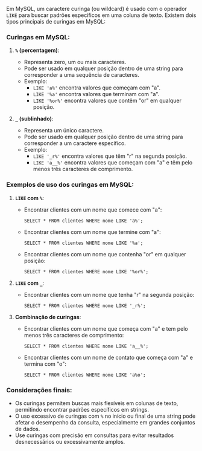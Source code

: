 Em MySQL, um caractere curinga (ou wildcard) é usado com o operador `LIKE` para buscar padrões específicos em uma coluna de texto. Existem dois tipos principais de curingas em MySQL:

### Curingas em MySQL:

1. **`%` (percentagem)**:
    - Representa zero, um ou mais caracteres.
    - Pode ser usado em qualquer posição dentro de uma string para corresponder a uma sequência de caracteres.
    - Exemplo:
        - `LIKE 'a%'` encontra valores que começam com "a".
        - `LIKE '%a'` encontra valores que terminam com "a".
        - `LIKE '%or%'` encontra valores que contêm "or" em qualquer posição.

2. **`_` (sublinhado)**:
    - Representa um único caractere.
    - Pode ser usado em qualquer posição dentro de uma string para corresponder a um caractere específico.
    - Exemplo:
        - `LIKE '_r%'` encontra valores que têm "r" na segunda posição.
        - `LIKE 'a__%'` encontra valores que começam com "a" e têm pelo menos três caracteres de comprimento.

### Exemplos de uso dos curingas em MySQL:

1. **`LIKE` com `%`**:
    - Encontrar clientes com um nome que comece com "a":
        ```mysql
        SELECT * FROM clientes WHERE nome LIKE 'a%';
        ```

    - Encontrar clientes com um nome que termine com "a":
        ```mysql
        SELECT * FROM clientes WHERE nome LIKE '%a';
        ```

    - Encontrar clientes com um nome que contenha "or" em qualquer posição:
        ```mysql
        SELECT * FROM clientes WHERE nome LIKE '%or%';
        ```

2. **`LIKE` com `_`**:
    - Encontrar clientes com um nome que tenha "r" na segunda posição:
        ```mysql
        SELECT * FROM clientes WHERE nome LIKE '_r%';
        ```

3. **Combinação de curingas**:
    - Encontrar clientes com um nome que começa com "a" e tem pelo menos três caracteres de comprimento:
        ```mysql
        SELECT * FROM clientes WHERE nome LIKE 'a__%';
        ```

    - Encontrar clientes com um nome de contato que começa com "a" e termina com "o":
        ```mysql
        SELECT * FROM clientes WHERE nome LIKE 'a%o';
        ```

### Considerações finais:

- Os curingas permitem buscas mais flexíveis em colunas de texto, permitindo encontrar padrões específicos em strings.
- O uso excessivo de curingas com `%` no início ou final de uma string pode afetar o desempenho da consulta, especialmente em grandes conjuntos de dados.
- Use curingas com precisão em consultas para evitar resultados desnecessários ou excessivamente amplos.